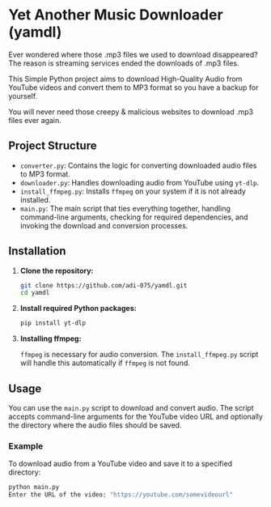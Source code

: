 # Yet Another Music Downloader (yamdl)

Ever wondered where those .mp3 files we used to download disappeared? The reason is streaming services ended the downloads of .mp3 files.

This Simple Python project aims to download High-Quality Audio from YouTube videos and convert them to MP3 format so you have a backup for yourself.

You will never need those creepy & malicious websites to download .mp3 files ever again.

## Project Structure

- `converter.py`: Contains the logic for converting downloaded audio files to MP3 format.
- `downloader.py`: Handles downloading audio from YouTube using `yt-dlp`.
- `install_ffmpeg.py`: Installs `ffmpeg` on your system if it is not already installed.
- `main.py`: The main script that ties everything together, handling command-line arguments, checking for required dependencies, and invoking the download and conversion processes.

## Installation

1. **Clone the repository:**

    ```sh
    git clone https://github.com/adi-075/yamdl.git
    cd yamdl
    ```

2. **Install required Python packages:**

    ```sh
    pip install yt-dlp
    ```

3. **Installing ffmpeg:**

    `ffmpeg` is necessary for audio conversion. The `install_ffmpeg.py` script will handle this automatically if `ffmpeg` is not found.

## Usage

You can use the `main.py` script to download and convert audio. The script accepts command-line arguments for the YouTube video URL and optionally the directory where the audio files should be saved.

### Example

To download audio from a YouTube video and save it to a specified directory:

```python
python main.py 
Enter the URL of the video: "https://youtube.com/somevideourl"
```